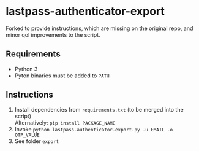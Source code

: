 # lastpass-authenticator-export
Forked to provide instructions, which are missing on the original repo, and minor qol improvements to the script.

## Requirements
- Python 3
- Pyton binaries must be added to `PATH`

## Instructions
1. Install dependencies from `requirements.txt` (to be merged into the script)  
  Alternatively: `pip install PACKAGE_NAME`
3. Invoke `python lastpass-authenticator-export.py -u EMAIL -o OTP_VALUE`
4. See folder `export`
